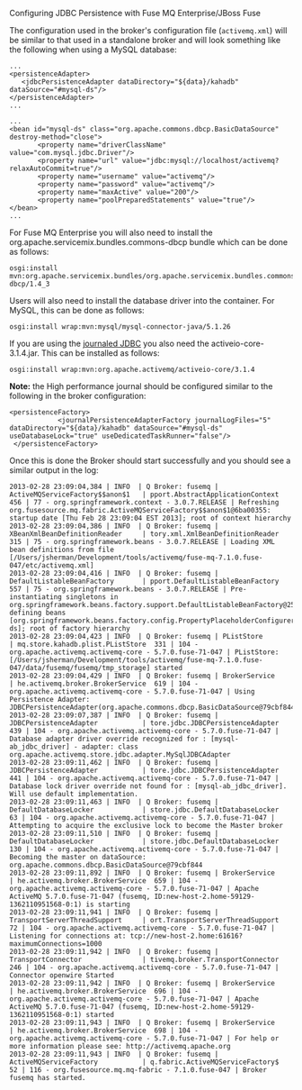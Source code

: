 Configuring JDBC Persistence with Fuse MQ Enterprise/JBoss Fuse 

The configuration used in the broker's configuration file (`activemq.xml`) will be similar to that used in a standalone broker and will look something like the following when using a MySQL database:

~~~
...
<persistenceAdapter>  
   <jdbcPersistenceAdapter dataDirectory="${data}/kahadb" dataSource="#mysql-ds"/>  
</persistenceAdapter>
...

...
<bean id="mysql-ds" class="org.apache.commons.dbcp.BasicDataSource" destroy-method="close">  
       <property name="driverClassName" value="com.mysql.jdbc.Driver"/>  
       <property name="url" value="jdbc:mysql://localhost/activemq?relaxAutoCommit=true"/>  
       <property name="username" value="activemq"/>  
       <property name="password" value="activemq"/>  
       <property name="maxActive" value="200"/>  
       <property name="poolPreparedStatements" value="true"/>  
</bean>
...
~~~

For Fuse MQ Enterprise you will also need to install the org.apache.servicemix.bundles.commons-dbcp bundle which can be done as follows:

~~~
osgi:install mvn:org.apache.servicemix.bundles/org.apache.servicemix.bundles.commons-dbcp/1.4_3
~~~

Users will also need to install the database driver into the container.  For MySQL, this can be done as follows:

~~~
osgi:install wrap:mvn:mysql/mysql-connector-java/5.1.26
~~~

If you are using the [journaled JDBC](https://access.redhat.com/documentation/en-US/Red_Hat_JBoss_A-MQ/6.1/html/Configuring_Broker_Persistence/files/FuseMBPersistJDBCJournaled.html) you also need the activeio-core-3.1.4.jar.  This can be installed as follows:

~~~
osgi:install wrap:mvn:org.apache.activemq/activeio-core/3.1.4
~~~

**Note:** the High performance journal should be configured similar to the following in the broker configuration:

~~~
<persistenceFactory>
            <journalPersistenceAdapterFactory journalLogFiles="5" dataDirectory="${data}/kahadb" dataSource="#mysql-ds" useDatabaseLock="true" useDedicatedTaskRunner="false"/>
 </persistenceFactory>
~~~

Once this is done the Broker should start successfully and you should see a similar output in the log:

~~~
2013-02-28 23:09:04,384 | INFO  | Q Broker: fusemq | ActiveMQServiceFactory$$anon$1   | pport.AbstractApplicationContext  456 | 77 - org.springframework.context - 3.0.7.RELEASE | Refreshing org.fusesource.mq.fabric.ActiveMQServiceFactory$$anon$1@6ba00355: startup date [Thu Feb 28 23:09:04 EST 2013]; root of context hierarchy
2013-02-28 23:09:04,386 | INFO  | Q Broker: fusemq | XBeanXmlBeanDefinitionReader     | tory.xml.XmlBeanDefinitionReader  315 | 75 - org.springframework.beans - 3.0.7.RELEASE | Loading XML bean definitions from file [/Users/jsherman/Development/tools/activemq/fuse-mq-7.1.0.fuse-047/etc/activemq.xml]
2013-02-28 23:09:04,416 | INFO  | Q Broker: fusemq | DefaultListableBeanFactory       | pport.DefaultListableBeanFactory  557 | 75 - org.springframework.beans - 3.0.7.RELEASE | Pre-instantiating singletons in org.springframework.beans.factory.support.DefaultListableBeanFactory@25b13009: defining beans [org.springframework.beans.factory.config.PropertyPlaceholderConfigurer#0,org.apache.activemq.xbean.XBeanBrokerService#0,mysql-ds]; root of factory hierarchy
2013-02-28 23:09:04,423 | INFO  | Q Broker: fusemq | PListStore                       | mq.store.kahadb.plist.PListStore  331 | 104 - org.apache.activemq.activemq-core - 5.7.0.fuse-71-047 | PListStore:[/Users/jsherman/Development/tools/activemq/fuse-mq-7.1.0.fuse-047/data/fusemq/fusemq/tmp_storage] started
2013-02-28 23:09:04,429 | INFO  | Q Broker: fusemq | BrokerService                    | he.activemq.broker.BrokerService  619 | 104 - org.apache.activemq.activemq-core - 5.7.0.fuse-71-047 | Using Persistence Adapter: JDBCPersistenceAdapter(org.apache.commons.dbcp.BasicDataSource@79cbf844)
2013-02-28 23:09:07,387 | INFO  | Q Broker: fusemq | JDBCPersistenceAdapter           | tore.jdbc.JDBCPersistenceAdapter  439 | 104 - org.apache.activemq.activemq-core - 5.7.0.fuse-71-047 | Database adapter driver override recognized for : [mysql-ab_jdbc_driver] - adapter: class org.apache.activemq.store.jdbc.adapter.MySqlJDBCAdapter
2013-02-28 23:09:11,462 | INFO  | Q Broker: fusemq | JDBCPersistenceAdapter           | tore.jdbc.JDBCPersistenceAdapter  441 | 104 - org.apache.activemq.activemq-core - 5.7.0.fuse-71-047 | Database lock driver override not found for : [mysql-ab_jdbc_driver].  Will use default implementation.
2013-02-28 23:09:11,463 | INFO  | Q Broker: fusemq | DefaultDatabaseLocker            | store.jdbc.DefaultDatabaseLocker   63 | 104 - org.apache.activemq.activemq-core - 5.7.0.fuse-71-047 | Attempting to acquire the exclusive lock to become the Master broker
2013-02-28 23:09:11,510 | INFO  | Q Broker: fusemq | DefaultDatabaseLocker            | store.jdbc.DefaultDatabaseLocker  130 | 104 - org.apache.activemq.activemq-core - 5.7.0.fuse-71-047 | Becoming the master on dataSource: org.apache.commons.dbcp.BasicDataSource@79cbf844
2013-02-28 23:09:11,892 | INFO  | Q Broker: fusemq | BrokerService                    | he.activemq.broker.BrokerService  659 | 104 - org.apache.activemq.activemq-core - 5.7.0.fuse-71-047 | Apache ActiveMQ 5.7.0.fuse-71-047 (fusemq, ID:new-host-2.home-59129-1362110951568-0:1) is starting
2013-02-28 23:09:11,941 | INFO  | Q Broker: fusemq | TransportServerThreadSupport     | ort.TransportServerThreadSupport   72 | 104 - org.apache.activemq.activemq-core - 5.7.0.fuse-71-047 | Listening for connections at: tcp://new-host-2.home:61616?maximumConnections=1000
2013-02-28 23:09:11,942 | INFO  | Q Broker: fusemq | TransportConnector               | tivemq.broker.TransportConnector  246 | 104 - org.apache.activemq.activemq-core - 5.7.0.fuse-71-047 | Connector openwire Started
2013-02-28 23:09:11,942 | INFO  | Q Broker: fusemq | BrokerService                    | he.activemq.broker.BrokerService  696 | 104 - org.apache.activemq.activemq-core - 5.7.0.fuse-71-047 | Apache ActiveMQ 5.7.0.fuse-71-047 (fusemq, ID:new-host-2.home-59129-1362110951568-0:1) started
2013-02-28 23:09:11,943 | INFO  | Q Broker: fusemq | BrokerService                    | he.activemq.broker.BrokerService  698 | 104 - org.apache.activemq.activemq-core - 5.7.0.fuse-71-047 | For help or more information please see: http://activemq.apache.org
2013-02-28 23:09:11,943 | INFO  | Q Broker: fusemq | ActiveMQServiceFactory           | q.fabric.ActiveMQServiceFactory$   52 | 116 - org.fusesource.mq.mq-fabric - 7.1.0.fuse-047 | Broker fusemq has started.
~~~
